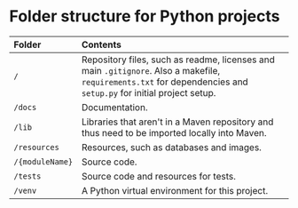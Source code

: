 # Folder structure for Python projects

| Folder | Contents|
| :-- | :--|
|`/` | Repository files, such as readme, licenses and main `.gitignore`. Also a makefile, `requirements.txt` for dependencies and `setup.py` for initial project setup.|
|`/docs` | Documentation.|
|`/lib` | Libraries that aren't in a Maven repository and thus need to be imported locally into Maven.|
|`/resources` | Resources, such as databases and images.|
|`/{moduleName}` | Source code.|
|`/tests` | Source code and resources for tests.|
|`/venv` | A Python virtual environment for this project.|
